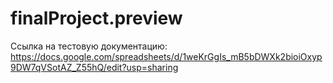 # finalProject.preview
Ссылка на тестовую документацию:
https://docs.google.com/spreadsheets/d/1weKrGgIs_mB5bDWXk2bioiOxyp9DW7qVSotAZ_Z55hQ/edit?usp=sharing
